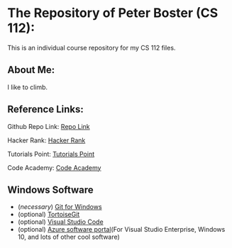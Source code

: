 # The Repository of Peter Boster (CS 112):
This is an individual course repository for my CS 112 files.

## About Me:
I like to climb.

## Reference Links:
Github Repo Link: [Repo Link](https://github.com/pab15/2019-fall-cs112)

Hacker Rank: [Hacker Rank](https://www.hackerrank.com/domains/cpp)

Tutorials Point: [Tutorials Point](https://www.tutorialspoint.com/cplusplus/index.htm)

Code Academy: [Code Academy](https://www.codecademy.com/learn/learn-c-plus-plus)

## Windows Software
* (*necessary*) [Git for Windows](https://git-scm.com/download/win)
* (optional) [TortoiseGit](https://tortoisegit.org/download/)
* (optional) [Visual Studio Code](https://code.visualstudio.com/)
* (optional) [Azure software portal](https://portal.azure.com/?Microsoft_Azure_Education_correlationId=f039625e-09f8-4661-907f-f4f99087b79d#blade/Microsoft_Azure_Education/EducationMenuBlade/software)(For Visual Studio Enterprise, Windows 10, and lots of other cool software)

